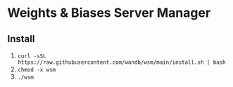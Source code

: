 # Weights & Biases Server Manager

## Install

1. `curl -sSL https://raw.githubusercontent.com/wandb/wsm/main/install.sh | bash`
2. `chmod -x wsm`
3. `./wsm`
